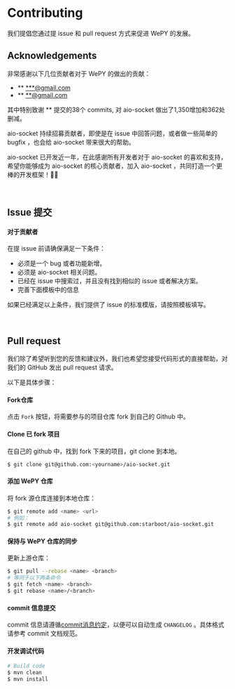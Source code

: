 # Contributing

我们提倡您通过提 issue 和 pull request 方式来促进 WePY 的发展。


## Acknowledgements

非常感谢以下几位贡献者对于 WePY 的做出的贡献：

- ** [***@gmail.com](mailto:***@gmail.com)
- ** [**@gmail.com](mailto:**@gmail.com)

其中特别致谢 ** 提交的38个 commits, 对 aio-socket 做出了1,350增加和362处删减。

aio-socket 持续招募贡献者，即使是在 issue 中回答问题，或者做一些简单的 bugfix ，也会给 aio-socket 带来很大的帮助。

aio-socket 已开发近一年，在此感谢所有开发者对于 aio-socket 的喜欢和支持，希望你能够成为 aio-socket 的核心贡献者，加入 aio-socket ，共同打造一个更棒的开发框架！🍾🎉

​                       

## Issue 提交

#### 对于贡献者

在提 issue 前请确保满足一下条件：

- 必须是一个 bug 或者功能新增。
- 必须是 aio-socket 相关问题。
- 已经在 issue 中搜索过，并且没有找到相似的 issue 或者解决方案。
- 完善下面模板中的信息

如果已经满足以上条件，我们提供了 issue 的标准模版，请按照模板填写。

​             

##  Pull request

我们除了希望听到您的反馈和建议外，我们也希望您接受代码形式的直接帮助，对我们的 GitHub 发出 pull request 请求。

以下是具体步骤：

#### Fork仓库

点击 `Fork` 按钮，将需要参与的项目仓库 fork 到自己的 Github 中。

#### Clone 已 fork 项目

在自己的 github 中，找到 fork 下来的项目，git clone 到本地。

```bash
$ git clone git@github.com:<yourname>/aio-socket.git
```

#### 添加 WePY 仓库

将 fork 源仓库连接到本地仓库：

```bash
$ git remote add <name> <url>
# 例如：
$ git remote add aio-socket git@github.com:starboot/aio-socket.git
```

#### 保持与 WePY 仓库的同步

更新上游仓库：

```bash
$ git pull --rebase <name> <branch>
# 等同于以下两条命令
$ git fetch <name> <branch>
$ git rebase <name>/<branch>
```

#### commit 信息提交

commit 信息请遵循[commit消息约定](./CONTRIBUTING_COMMIT.md)，以便可以自动生成 `CHANGELOG` 。具体格式请参考 commit 文档规范。



#### 开发调试代码

```bash
# Build code
$ mvn clean
$ mvn install

```
